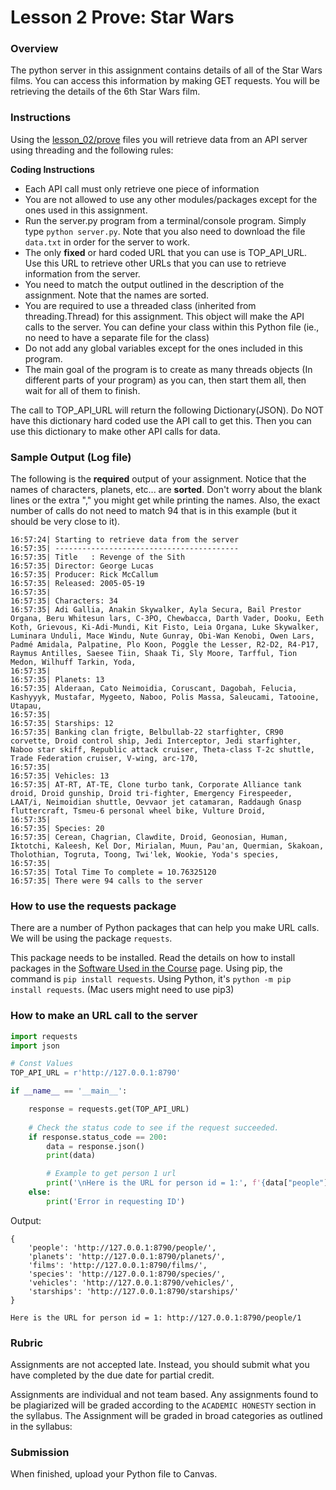 # Lesson 2 Prove: Star Wars

### Overview

The python server in this assignment contains details of all of the Star Wars films. You can access this information by making GET requests. You will be retrieving the details of the 6th Star Wars film.

### Instructions

Using the [lesson_02/prove](../prove/) files you will retrieve data from an API server using threading and the following rules:

**Coding Instructions**

- Each API call must only retrieve one piece of information
- You are not allowed to use any other modules/packages except for the ones used in this assignment.
- Run the server.py program from a terminal/console program. Simply type `python server.py`. Note that you also need to download the file `data.txt` in order for the server to work. 
- The only **fixed** or hard coded URL that you can use is TOP_API_URL. Use this URL to retrieve other URLs that you can use to retrieve information from the server.
- You need to match the output outlined in the description of the assignment. Note that the names are sorted.
- You are required to use a threaded class (inherited from threading.Thread) for this assignment. This object will make the API calls to the server. You can define your class within this Python file (ie., no need to have a separate file for the class)
- Do not add any global variables except for the ones included in this program.
- The main goal of the program is to create as many threads objects (In different parts of your program) as you can, then start them all, then wait for all of them to finish.

The call to TOP_API_URL will return the following Dictionary(JSON). Do NOT have this dictionary hard coded use the API call to get this. Then you can use this dictionary to make other API calls for data.

### Sample Output (Log file)

The following is the **required** output of your assignment. Notice that the names of characters, planets, etc... are **sorted**. Don't worry about the blank lines or the extra "," you might get while printing the names. Also, the exact number of calls do not need to match 94 that is in this example (but it should be very close to it).

```text
16:57:24| Starting to retrieve data from the server
16:57:35| -----------------------------------------
16:57:35| Title   : Revenge of the Sith
16:57:35| Director: George Lucas
16:57:35| Producer: Rick McCallum
16:57:35| Released: 2005-05-19
16:57:35|
16:57:35| Characters: 34
16:57:35| Adi Gallia, Anakin Skywalker, Ayla Secura, Bail Prestor Organa, Beru Whitesun lars, C-3PO, Chewbacca, Darth Vader, Dooku, Eeth Koth, Grievous, Ki-Adi-Mundi, Kit Fisto, Leia Organa, Luke Skywalker, Luminara Unduli, Mace Windu, Nute Gunray, Obi-Wan Kenobi, Owen Lars, Padmé Amidala, Palpatine, Plo Koon, Poggle the Lesser, R2-D2, R4-P17, Raymus Antilles, Saesee Tiin, Shaak Ti, Sly Moore, Tarfful, Tion Medon, Wilhuff Tarkin, Yoda,
16:57:35|
16:57:35| Planets: 13
16:57:35| Alderaan, Cato Neimoidia, Coruscant, Dagobah, Felucia, Kashyyyk, Mustafar, Mygeeto, Naboo, Polis Massa, Saleucami, Tatooine, Utapau,
16:57:35|
16:57:35| Starships: 12
16:57:35| Banking clan frigte, Belbullab-22 starfighter, CR90 corvette, Droid control ship, Jedi Interceptor, Jedi starfighter, Naboo star skiff, Republic attack cruiser, Theta-class T-2c shuttle, Trade Federation cruiser, V-wing, arc-170,
16:57:35| 
16:57:35| Vehicles: 13
16:57:35| AT-RT, AT-TE, Clone turbo tank, Corporate Alliance tank droid, Droid gunship, Droid tri-fighter, Emergency Firespeeder, LAAT/i, Neimoidian shuttle, Oevvaor jet catamaran, Raddaugh Gnasp fluttercraft, Tsmeu-6 personal wheel bike, Vulture Droid,
16:57:35|
16:57:35| Species: 20
16:57:35| Cerean, Chagrian, Clawdite, Droid, Geonosian, Human, Iktotchi, Kaleesh, Kel Dor, Mirialan, Muun, Pau'an, Quermian, Skakoan, Tholothian, Togruta, Toong, Twi'lek, Wookie, Yoda's species,
16:57:35|
16:57:35| Total Time To complete = 10.76325120
16:57:35| There were 94 calls to the server

```

### How to use the requests package

There are a number of Python packages that can help you make URL calls. We will be using the package `requests`.

This package needs to be installed. Read the details on how to install packages in the [Software Used in the Course](../../lesson_01/canvas/requierments.md) page. Using pip, the command is `pip install requests`. Using Python, it's `python -m pip install requests`. (Mac users might need to use pip3)

### How to make an URL call to the server

```python
import requests
import json

# Const Values
TOP_API_URL = r'http://127.0.0.1:8790'

if __name__ == '__main__':

    response = requests.get(TOP_API_URL)
    
    # Check the status code to see if the request succeeded.
    if response.status_code == 200:
        data = response.json()
        print(data)

		# Example to get person 1 url
        print('\nHere is the URL for person id = 1:', f'{data["people"]}1')
    else:
        print('Error in requesting ID')
```

Output:

```
{
    'people': 'http://127.0.0.1:8790/people/', 
    'planets': 'http://127.0.0.1:8790/planets/', 
    'films': 'http://127.0.0.1:8790/films/', 
    'species': 'http://127.0.0.1:8790/species/', 
    'vehicles': 'http://127.0.0.1:8790/vehicles/', 
    'starships': 'http://127.0.0.1:8790/starships/'
}

Here is the URL for person id = 1: http://127.0.0.1:8790/people/1
```

### Rubric

Assignments are not accepted late. Instead, you should submit what you have completed by the due date for partial credit.

Assignments are individual and not team based. Any assignments found to be  plagiarized will be graded according to the `ACADEMIC HONESTY` section in the syllabus. The Assignment will be graded in broad categories as outlined in the syllabus:

### Submission

When finished, upload your Python file to Canvas.